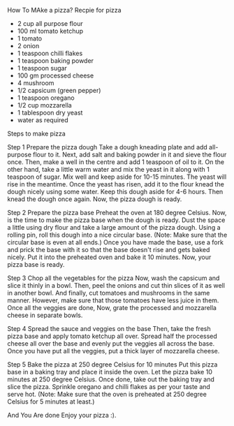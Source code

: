 How To MAke a pizza?
Recpie for pizza
* 2 cup all purpose flour
* 100 ml tomato ketchup
* 1 tomato
* 2 onion
* 1 teaspoon chilli flakes
* 1 teaspoon baking powder
* 1 teaspoon sugar
* 100 gm processed cheese
* 4 mushroom
* 1/2 capsicum (green pepper)
* 1 teaspoon oregano
* 1/2 cup mozzarella
* 1 tablespoon dry yeast
* water as required

Steps to make pizza 

Step 1 Prepare the pizza dough
Take a dough kneading plate and add all-purpose flour to it. Next, add salt and baking powder in it and sieve the flour once. Then, make a well in the centre and add 1 teaspoon of oil to it. On the other hand, take a little warm water and mix the yeast in it along with 1 teaspoon of sugar. Mix well and keep aside for 10-15 minutes. The yeast will rise in the meantime. Once the yeast has risen, add it to the flour knead the dough nicely using some water. Keep this dough aside for 4-6 hours. Then knead the dough once again. Now, the pizza dough is ready.

Step 2 Prepare the pizza base
Preheat the oven at 180 degree Celsius. Now, is the time to make the pizza base when the dough is ready. Dust the space a little using dry flour and take a large amount of the pizza dough. Using a rolling pin, roll this dough into a nice circular base. (Note: Make sure that the circular base is even at all ends.) Once you have made the base, use a fork and prick the base with it so that the base doesn't rise and gets baked nicely. Put it into the preheated oven and bake it 10 minutes. Now, your pizza base is ready.

Step 3 Chop all the vegetables for the pizza
Now, wash the capsicum and slice it thinly in a bowl. Then, peel the onions and cut thin slices of it as well in another bowl. And finally, cut tomatoes and mushrooms in the same manner. However, make sure that those tomatoes have less juice in them. Once all the veggies are done, Now, grate the processed and mozzarella cheese in separate bowls.

Step 4 Spread the sauce and veggies on the base
Then, take the fresh pizza base and apply tomato ketchup all over. Spread half the processed cheese all over the base and evenly put the veggies all across the base. Once you have put all the veggies, put a thick layer of mozzarella cheese.

Step 5 Bake the pizza at 250 degree Celsius for 10 minutes
Put this pizza base in a baking tray and place it inside the oven. Let the pizza bake 10 minutes at 250 degree Celsius. Once done, take out the baking tray and slice the pizza. Sprinkle oregano and chilli flakes as per your taste and serve hot. (Note: Make sure that the oven is preheated at 250 degree Celsius for 5 minutes at least.)


And You Are done Enjoy your pizza :). 